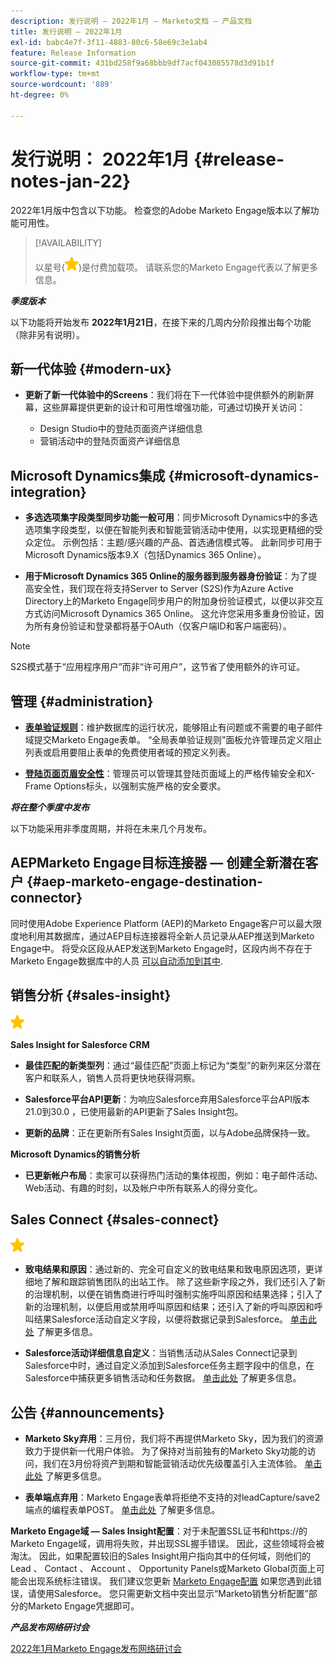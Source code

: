 ```yaml
---
description: 发行说明 — 2022年1月 — Marketo文档 — 产品文档
title: 发行说明 — 2022年1月
exl-id: babc4e7f-3f11-4883-80c6-58e69c3e1ab4
feature: Release Information
source-git-commit: 431bd258f9a68bbb9df7acf043085578d3d91b1f
workflow-type: tm+mt
source-wordcount: '889'
ht-degree: 0%

---
```


# 发行说明： 2022年1月 {#release-notes-jan-22}

2022年1月版中包含以下功能。 检查您的Adobe Marketo Engage版本以了解功能可用性。

>[!AVAILABILITY]
>
>以星号(![星形](assets/yellow-star.png))是付费加载项。 请联系您的Marketo Engage代表以了解更多信息。

**_季度版本_**

以下功能将开始发布 **2022年1月21日**，在接下来的几周内分阶段推出每个功能（除非另有说明）。

## 新一代体验 {#modern-ux}

* **更新了新一代体验中的Screens**：我们将在下一代体验中提供额外的刷新屏幕，这些屏幕提供更新的设计和可用性增强功能，可通过切换开关访问：

   * Design Studio中的登陆页面资产详细信息
   * 营销活动中的登陆页面资产详细信息

## Microsoft Dynamics集成 {#microsoft-dynamics-integration}

* **多选选项集字段类型同步功能一般可用**：同步Microsoft Dynamics中的多选选项集字段类型，以便在智能列表和智能营销活动中使用，以实现更精细的受众定位。 示例包括：主题/感兴趣的产品、首选通信模式等。 此新同步可用于Microsoft Dynamics版本9.X（包括Dynamics 365 Online）。

* **用于Microsoft Dynamics 365 Online的服务器到服务器身份验证**：为了提高安全性，我们现在将支持Server to Server (S2S)作为Azure Active Directory上的Marketo Engage同步用户的附加身份验证模式，以便以非交互方式访问Microsoft Dynamics 365 Online。 这允许您采用多重身份验证，因为所有身份验证和登录都将基于OAuth（仅客户端ID和客户端密码）。

>[!NOTE]
>
>S2S模式基于“应用程序用户”而非“许可用户”，这节省了使用额外的许可证。

## 管理 {#administration}

* **[表单验证规则](/help/marketo/product-docs/administration/settings/global-form-validation-rules.md)**：维护数据库的运行状况，能够阻止有问题或不需要的电子邮件域提交Marketo Engage表单。 “全局表单验证规则”面板允许管理员定义阻止列表或启用要阻止表单的免费使用者域的预定义列表。

* **[登陆页面页眉安全性](/help/marketo/product-docs/administration/settings/landing-page-headers.md)**：管理员可以管理其登陆页面域上的严格传输安全和X-Frame Options标头，以强制实施严格的安全要求。

**_将在整个季度中发布_**

以下功能采用非季度周期，并将在未来几个月发布。

## AEPMarketo Engage目标连接器 — 创建全新潜在客户 {#aep-marketo-engage-destination-connector}

同时使用Adobe Experience Platform (AEP)的Marketo Engage客户可以最大限度地利用其数据库，通过AEP目标连接器将全新人员记录从AEP推送到Marketo Engage中。 将受众区段从AEP发送到Marketo Engage时，区段内尚不存在于Marketo Engage数据库中的人员 [可以自动添加到其中](/help/marketo/product-docs/core-marketo-concepts/smart-lists-and-static-lists/static-lists/push-an-adobe-experience-platform-segment-to-a-marketo-static-list.md).

## 销售分析 {#sales-insight}

![(star)](assets/yellow-star.png)

**Sales Insight for Salesforce CRM**

* **最佳匹配的新类型列**：通过“最佳匹配”页面上标记为“类型”的新列来区分潜在客户和联系人，销售人员将更快地获得洞察。

* **Salesforce平台API更新**：为响应Salesforce弃用Salesforce平台API版本21.0到30.0 ，已使用最新的API更新了Sales Insight包。

* **更新的品牌**：正在更新所有Sales Insight页面，以与Adobe品牌保持一致。

**Microsoft Dynamics的销售分析**

* **已更新帐户布局**：卖家可以获得热门活动的集体视图，例如：电子邮件活动、Web活动、有趣的时刻，以及帐户中所有联系人的得分变化。

## Sales Connect {#sales-connect}

![(star)](assets/yellow-star.png)

* **致电结果和原因**：通过新的、完全可自定义的致电结果和致电原因选项，更详细地了解和跟踪销售团队的出站工作。 除了这些新字段之外，我们还引入了新的治理机制，以便在销售商进行呼叫时强制实施呼叫原因和结果选择；引入了新的治理机制，以便启用或禁用呼叫原因和结果；还引入了新的呼叫原因和呼叫结果Salesforce活动自定义字段，以便将数据记录到Salesforce。 [单击此处](https://nation.marketo.com/t5/product-blogs/sales-connect-enhancements-to-call-outcomes-q1-22-release/ba-p/319812) 了解更多信息。

* **Salesforce活动详细信息自定义**：当销售活动从Sales Connect记录到Salesforce中时，通过自定义添加到Salesforce任务主题字段中的信息，在Salesforce中捕获更多销售活动和任务数据。 [单击此处](https://nation.marketo.com/t5/product-blogs/sales-connect-enahncements-to-activity-logging-to-salesforce-q1/ba-p/319819) 了解更多信息。

## 公告 {#announcements}

* **Marketo Sky弃用**：三月份，我们将不再提供Marketo Sky，因为我们的资源致力于提供新一代用户体验。 为了保持对当前独有的Marketo Sky功能的访问，我们在3月份将资产到期和智能营销活动优先级覆盖引入主流体验。 [单击此处](https://nation.marketo.com/t5/the-modern-ux/marketo-sky-deprecation-notice/ba-p/320115#M33) 了解更多信息。

* **表单端点弃用**：Marketo Engage表单将拒绝不支持的对leadCapture/save2端点的编程表单POST。 [单击此处](https://nation.marketo.com/t5/product-documents/updated-october-2021-upcoming-changes-to-the-marketo-engage-form/ta-p/306631) 了解更多信息。

**Marketo Engage域 — Sales Insight配置**：对于未配置SSL证书和https://的Marketo Engage域，调用将失败，并出现SSL握手错误。 因此，这些领域将会被淘汰。 因此，如果配置较旧的Sales Insight用户指向其中的任何域，则他们的Lead 、 Contact 、 Account 、 Opportunity Panels或Marketo Global页面上可能会出现系统标注错误。 我们建议您更新 [Marketo Engage配置](/help/marketo/product-docs/marketo-sales-insight/msi-for-salesforce/configuration/configure-marketo-sales-insight-in-salesforce-enterprise-unlimited.md) 如果您遇到此错误，请使用Salesforce。 您只需更新文档中突出显示“Marketo销售分析配置”部分的Marketo Engage凭据即可。

**_产品发布网络研讨会_**

[2022年1月Marketo Engage发布网络研讨会](https://engage.marketo.com/2022_January_Release_Webinar_DemandPage.html)

